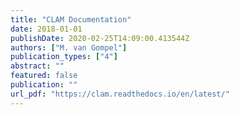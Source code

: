 ```yaml
---
title: "CLAM Documentation"
date: 2018-01-01
publishDate: 2020-02-25T14:09:00.413544Z
authors: ["M. van Gompel"]
publication_types: ["4"]
abstract: ""
featured: false
publication: ""
url_pdf: "https://clam.readthedocs.io/en/latest/"
---
```


